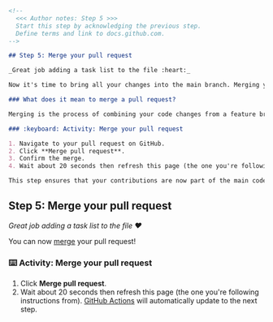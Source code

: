 

```markdown
<!--
  <<< Author notes: Step 5 >>>
  Start this step by acknowledging the previous step.
  Define terms and link to docs.github.com.
-->

## Step 5: Merge your pull request

_Great job adding a task list to the file :heart:_

Now it's time to bring all your changes into the main branch. Merging your pull request will integrate the new features and improvements into your project.

### What does it mean to merge a pull request?

Merging is the process of combining your code changes from a feature branch into the main branch. This step is crucial as it finalizes your work and makes it part of the main project. You can learn more about merging from the [GitHub glossary](https://docs.github.com/get-started/quickstart/github-glossary#merge).

### :keyboard: Activity: Merge your pull request

1. Navigate to your pull request on GitHub.
2. Click **Merge pull request**.
3. Confirm the merge.
4. Wait about 20 seconds then refresh this page (the one you're following instructions from). [GitHub Actions](https://docs.github.com/en/actions) will automatically update to the next step.

This step ensures that your contributions are now part of the main codebase, moving us closer to our project goals.
```

<!--
  <<< Author notes: Step 5 >>>
  Start this step by acknowledging the previous step.
  Define terms and link to docs.github.com.
-->

## Step 5: Merge your pull request

_Great job adding a task list to the file :heart:_

You can now [merge](https://docs.github.com/get-started/quickstart/github-glossary#merge) your pull request!

### :keyboard: Activity: Merge your pull request

1. Click **Merge pull request**.
1. Wait about 20 seconds then refresh this page (the one you're following instructions from). [GitHub Actions](https://docs.github.com/en/actions) will automatically update to the next step.
